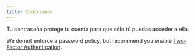 ```yaml
---
title: Contraseña
---
```


Tu contraseña protege tu cuenta para que sólo tú puedas acceder a ella.

We do not enforce a password policy, but recommend you enable [Two-Factor Authentication](/docs/site/account/mfa).

